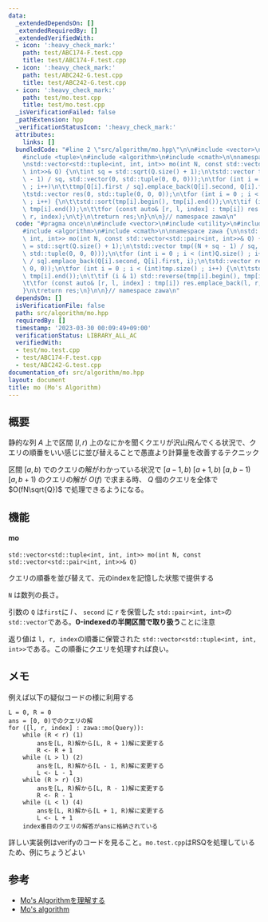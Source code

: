 ```yaml
---
data:
  _extendedDependsOn: []
  _extendedRequiredBy: []
  _extendedVerifiedWith:
  - icon: ':heavy_check_mark:'
    path: test/ABC174-F.test.cpp
    title: test/ABC174-F.test.cpp
  - icon: ':heavy_check_mark:'
    path: test/ABC242-G.test.cpp
    title: test/ABC242-G.test.cpp
  - icon: ':heavy_check_mark:'
    path: test/mo.test.cpp
    title: test/mo.test.cpp
  _isVerificationFailed: false
  _pathExtension: hpp
  _verificationStatusIcon: ':heavy_check_mark:'
  attributes:
    links: []
  bundledCode: "#line 2 \"src/algorithm/mo.hpp\"\n\n#include <vector>\n#include <utility>\n\
    #include <tuple>\n#include <algorithm>\n#include <cmath>\n\nnamespace zawa {\n\
    \nstd::vector<std::tuple<int, int, int>> mo(int N, const std::vector<std::pair<int,\
    \ int>>& Q) {\n\tint sq = std::sqrt(Q.size() + 1);\n\tstd::vector tmp((N + sq\
    \ - 1) / sq, std::vector(0, std::tuple(0, 0, 0)));\n\tfor (int i = 0 ; i < (int)Q.size()\
    \ ; i++)\n\t\ttmp[Q[i].first / sq].emplace_back(Q[i].second, Q[i].first, i);\n\
    \tstd::vector res(0, std::tuple(0, 0, 0));\n\tfor (int i = 0 ; i < (int)tmp.size()\
    \ ; i++) {\n\t\tstd::sort(tmp[i].begin(), tmp[i].end());\n\t\tif (i & 1) std::reverse(tmp[i].begin(),\
    \ tmp[i].end());\n\t\tfor (const auto& [r, l, index] : tmp[i]) res.emplace_back(l,\
    \ r, index);\n\t}\n\treturn res;\n}\n\n}// namespace zawa\n"
  code: "#pragma once\n\n#include <vector>\n#include <utility>\n#include <tuple>\n\
    #include <algorithm>\n#include <cmath>\n\nnamespace zawa {\n\nstd::vector<std::tuple<int,\
    \ int, int>> mo(int N, const std::vector<std::pair<int, int>>& Q) {\n\tint sq\
    \ = std::sqrt(Q.size() + 1);\n\tstd::vector tmp((N + sq - 1) / sq, std::vector(0,\
    \ std::tuple(0, 0, 0)));\n\tfor (int i = 0 ; i < (int)Q.size() ; i++)\n\t\ttmp[Q[i].first\
    \ / sq].emplace_back(Q[i].second, Q[i].first, i);\n\tstd::vector res(0, std::tuple(0,\
    \ 0, 0));\n\tfor (int i = 0 ; i < (int)tmp.size() ; i++) {\n\t\tstd::sort(tmp[i].begin(),\
    \ tmp[i].end());\n\t\tif (i & 1) std::reverse(tmp[i].begin(), tmp[i].end());\n\
    \t\tfor (const auto& [r, l, index] : tmp[i]) res.emplace_back(l, r, index);\n\t\
    }\n\treturn res;\n}\n\n}// namespace zawa\n"
  dependsOn: []
  isVerificationFile: false
  path: src/algorithm/mo.hpp
  requiredBy: []
  timestamp: '2023-03-30 00:09:49+09:00'
  verificationStatus: LIBRARY_ALL_AC
  verifiedWith:
  - test/mo.test.cpp
  - test/ABC174-F.test.cpp
  - test/ABC242-G.test.cpp
documentation_of: src/algorithm/mo.hpp
layout: document
title: mo (Mo's Algorithm)
---
```


## 概要

静的な列 $A$ 上で区間 $[l, r)$ 上のなにかを聞くクエリが沢山飛んでくる状況で、クエリの順番をいい感じに並び替えることで愚直より計算量を改善するテクニック

区間 $[a, b)$ でのクエリの解がわかっている状況で $[a - 1, b)$ $[a + 1, b)$ $[a, b - 1)$ $[a, b + 1)$ のクエリの解が $O(f)$ で求まる時、 $Q$ 個のクエリを全体で $O(fN\sqrt{Q})$ で処理できるようになる。

## 機能

#### mo
```
std::vector<std::tuple<int, int, int>> mo(int N, const std::vector<std::pair<int, int>>& Q)
```

クエリの順番を並び替えて、元のindexを記憶した状態で提供する

`N` は数列の長さ。

引数の `Q` は`first`に $l$ 、 `second` に $r$ を保管した `std::pair<int, int>`の`std::vector`である。**0-indexedの半開区間で取り扱う**ことに注意

返り値は `l, r, index`の順番に保管された `std::vector<std::tuple<int, int, int>>`である。この順番にクエリを処理すれば良い。

## メモ

例えば以下の疑似コードの様に利用する
```
L = 0, R = 0
ans = [0, 0)でのクエリの解
for ([l, r, index] : zawa::mo(Query)):
	while (R < r) (1)
		ansを[L, R)解から[L, R + 1)解に変更する
		R <- R + 1
	while (L > l) (2)
		ansを[L, R)解から[L - 1, R)解に変更する
		L <- L - 1
	while (R > r) (3)
		ansを[L, R)解から[L, R - 1)解に変更する
		R <- R - 1
	while (L < l) (4)
		ansを[L, R)解から[L + 1, R)解に変更する
		L <- L + 1
	index番目のクエリの解答がansに格納されている
```

詳しい実装例はverifyのコードを見ること。`mo.test.cpp`はRSQを処理しているため、例にちょうどよい

## 参考

- [Mo's Algorithmを理解する](https://qiita.com/rp523/items/444966255b9a6c8c4c8e)
- [Mo's algorithm](https://ei1333.hateblo.jp/entry/2017/09/11/211011)
